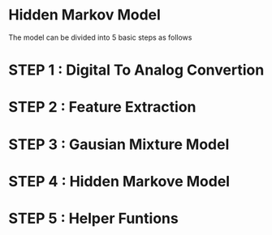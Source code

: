 # Hidden Markov Model
The model can be divided into 5 basic steps as follows
# STEP 1 : Digital To Analog Convertion

# STEP 2 : Feature Extraction

# STEP 3 : Gausian Mixture Model

# STEP 4 : Hidden Markove Model

# STEP 5 : Helper Funtions

